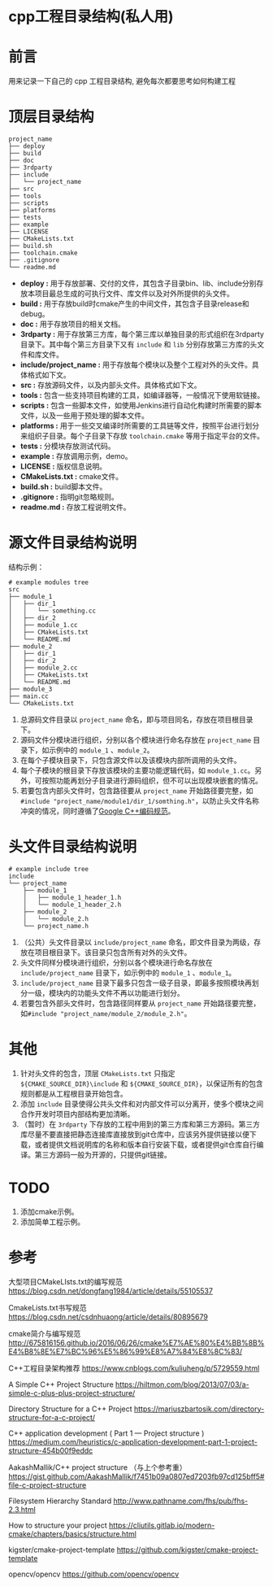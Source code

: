 # cpp工程目录结构(私人用)

# 前言

用来记录一下自己的 cpp 工程目录结构, 避免每次都要思考如何构建工程

# 顶层目录结构

```shell
project_name
├── deploy
├── build
├── doc
├── 3rdparty
├── include
│   └── project_name
├── src
├── tools
├── scripts
├── platforms
├── tests
├── example
├── LICENSE
├── CMakeLists.txt
├── build.sh
├── toolchain.cmake
├── .gitignore
└── readme.md
```

- **deploy :** 用于存放部署、交付的文件，其包含子目录bin、lib、include分别存放本项目最总生成的可执行文件、库文件以及对外所提供的头文件。
- **build :** 用于存放build时cmake产生的中间文件，其包含子目录release和debug。
- **doc :** 用于存放项目的相关文档。
- **3rdparty :** 用于存放第三方库，每个第三库以单独目录的形式组织在3rdparty目录下。其中每个第三方目录下又有 `include` 和 `lib` 分别存放第三方库的头文件和库文件。
- **include/project_name :** 用于存放每个模块以及整个工程对外的头文件。具体格式如下文。
- **src :** 存放源码文件，以及内部头文件。具体格式如下文。
- **tools :** 包含一些支持项目构建的工具，如编译器等，一般情况下使用软链接。
- **scripts :** 包含一些脚本文件，如使用Jenkins进行自动化构建时所需要的脚本文件，以及一些用于预处理的脚本文件。
- **platforms :** 用于一些交叉编译时所需要的工具链等文件，按照平台进行划分来组织子目录。每个子目录下存放 `toolchain.cmake` 等用于指定平台的文件。
- **tests :** 分模块存放测试代码。
- **example :** 存放调用示例，demo。
- **LICENSE :** 版权信息说明。
- **CMakeLists.txt :** cmake文件。
- **build.sh :** build脚本文件。
- **.gitignore :** 指明git忽略规则。
- **readme.md :** 存放工程说明文件。

# 源文件目录结构说明

结构示例：

```shell
# example modules tree
src
├── module_1
│   ├── dir_1
│   │   └── something.cc
│   ├── dir_2
│   ├── module_1.cc
│   ├── CMakeLists.txt
│   └── README.md
├── module_2
│   ├── dir_1
│   ├── dir_2
│   ├── module_2.cc
│   ├── CMakeLists.txt
│   └── README.md
├── module_3
├── main.cc
└── CMakeLists.txt
```

1. 总源码文件目录以 `project_name` 命名，即与项目同名，存放在项目根目录下。
2. 源码文件分模块进行组织，分别以各个模块进行命名存放在 `project_name` 目录下，如示例中的 `module_1` 、`module_2`。
3. 在每个子模块目录下，只包含源文件以及该模块内部所调用的头文件。
4. 每个子模块的根目录下存放该模块的主要功能逻辑代码，如 `module_1.cc`。另外，可按照功能再划分子目录进行源码组织，但不可以出现模块嵌套的情况。
5. 若要包含内部头文件时，包含路径要从 `project_name` 开始路径要完整，如`#include "project_name/module1/dir_1/somthing.h"`，以防止头文件名称冲突的情况，同时遵循了[Google C++编码规范](https://zh-google-styleguide.readthedocs.io/en/latest/google-cpp-styleguide/contents/)。

# 头文件目录结构说明

```shell
# example include tree
include
└── project_name
    ├── module_1
    │   ├── module_1_header_1.h
    │   └── module_1_header_2.h
    ├── module_2
    │   └── module_2.h
    └── project_name.h
```

1. （公共）头文件目录以 `include/project_name` 命名，即文件目录为两级，存放在项目根目录下。该目录只包含所有对外的头文件。
2. 头文件同样分模块进行组织，分别以各个模块进行命名存放在 `include/project_name` 目录下，如示例中的 `module_1` 、`module_1`。
3. `include/project_name` 目录下最多只包含一级子目录，即最多按照模块再划分一级，模块内的功能头文件不再以功能进行划分。
4. 若要包含外部头文件时，包含路径同样要从 `project_name` 开始路径要完整，如`#include "project_name/module_2/module_2.h"`。

# 其他

1. 针对头文件的包含，顶层 `CMakeLists.txt` 只指定 `${CMAKE_SOURCE_DIR}\include` 和 `${CMAKE_SOURCE_DIR}`，以保证所有的包含规则都是从工程根目录开始包含。
2. 添加 `include` 目录使得公共头文件和对内部文件可以分离开，使多个模块之间合作开发时项目内部结构更加清晰。
5. （暂时）在 `3rdparty` 下存放的工程中用到的第三方库和第三方源码。第三方库尽量不要直接把静态连接库直接放到git仓库中，应该另外提供链接以便下载，或者提供文档说明库的名称和版本自行安装下载，或者提供git仓库自行编译。第三方源码一般为开源的，只提供git链接。

# TODO

1. 添加cmake示例。
2. 添加简单工程示例。

# 参考

大型项目CMakeLIsts.txt的编写规范
https://blog.csdn.net/dongfang1984/article/details/55105537

CmakeLists.txt书写规范
https://blog.csdn.net/csdnhuaong/article/details/80895679

cmake简介与编写规范
http://675816156.github.io/2016/06/26/cmake%E7%AE%80%E4%BB%8B%E4%B8%8E%E7%BC%96%E5%86%99%E8%A7%84%E8%8C%83/

C++工程目录架构推荐
https://www.cnblogs.com/kuliuheng/p/5729559.html

A Simple C++ Project Structure
https://hiltmon.com/blog/2013/07/03/a-simple-c-plus-plus-project-structure/

Directory Structure for a C++ Project
https://mariuszbartosik.com/directory-structure-for-a-c-project/

C++ application development ( Part 1 — Project structure )
https://medium.com/heuristics/c-application-development-part-1-project-structure-454b00f9eddc

AakashMallik/C++ project structure （与上个参考重）
https://gist.github.com/AakashMallik/f7451b09a0807ed7203fb97cd125bff5#file-c-project-structure

Filesystem Hierarchy Standard
http://www.pathname.com/fhs/pub/fhs-2.3.html

How to structure your project
https://cliutils.gitlab.io/modern-cmake/chapters/basics/structure.html

kigster/cmake-project-template
https://github.com/kigster/cmake-project-template

opencv/opencv
https://github.com/opencv/opencv
